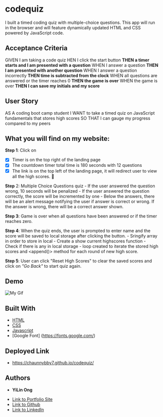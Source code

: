 # codequiz

I built a timed coding quiz with multiple-choice questions. This app will run in the browser and will feature dynamically updated HTML and CSS powered by JavaScript code. 

## Acceptance Criteria

GIVEN I am taking a code quiz
HEN I click the start button
__THEN a timer starts and I am presented with a question__
WHEN I answer a question
__THEN I am presented with another question__
WHEN I answer a question incorrectly
__THEN time is subtracted from the clock__
WHEN all questions are answered or the timer reaches 0
__THEN the game is over__
WHEN the game is over
__THEN I can save my initials and my score__


## User Story

AS A coding boot camp student
I WANT to take a timed quiz on JavaScript fundamentals that stores high scores
SO THAT I can gauge my progress compared to my peers



## What you will find on my website:

__Step 1__: Click on <Start Quiz>
- [x] Timer is on the top right of the landing page
- [x] The countdown timer total time is 180 seconds with 12 questions
- [x] The <View High Scores> link is on the top left of the landing page, it will redirect user to view all the high scores.  :tada:

**Step** 2: Multiple Choice Questions quiz 
    - If the user answered the question wrong, 10 seconds will be penalized
    - If the user answered the question correctly, the score will be incremented by one
    - Below the answers, there will be an alert message notifying the user if answer is correct or wrong. If the answer is wrong, there will be a correct answer shown. 

**Step 3**: Game is over when all questions have been answered or if the timer reaches zero. 

**Step 4**: When the quiz ends, the user is prompted to enter name and the score will be saved to local storage after clicking the <Submit> button. 
    - Sringify array in order to store in local
    - Create a show current highscores function
    - Check if there is any in local storage
    - <for> loop created to iterate the stored high scores and <append()> method for each round of new high score.  

**Step 5**: User can click "Reset High Scores" to clear the saved scores and click on <em>"Go Back"</em> to start quiz again. 



 

## Demo


![My Gif](https://media.giphy.com/media/l93HbL14fFyuWhMBni/giphy.gif)




## Built With

* [HTML](https://developer.mozilla.org/en-US/docs/Web/HTML)
* [CSS](https://developer.mozilla.org/en-US/docs/Web/CSS)
* [Javascript](https://developer.mozilla.org/en-US/docs/Web/JavaScript)
* [Google Font] (https://fonts.google.com/)

## Deployed Link

* https://chaunnybby7.github.io/codequiz/


## Authors

* **YiLin Ong** 

- [Link to Portfolio Site](https://github.com/chaunnybby7/codequiz)
- [Link to Github](https://github.com/chaunnybby7)
- [Link to LinkedIn](https://www.linkedin.com/in/chauntelleong)


